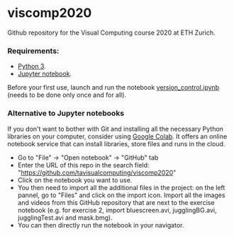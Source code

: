 # viscomp2020
Github repository for the Visual Computing course 2020 at ETH Zurich.

### Requirements:
- [Python 3](https://www.python.org/downloads/).
- [Jupyter notebook](https://jupyter.org/install).

Before your first use, launch and run the notebook [version_control.ipynb](https://github.com/tavisualcomputing/viscomp2020/blob/master/version_control.ipynb) (needs to be done only once and for all).

### Alternative to Jupyter notebooks
If you don't want to bother with Git and installing all the necessary Python libraries on your computer, consider using [Google Colab](https://colab.research.google.com/notebooks/intro.ipynb). It offers an online notebook service that can install libraries, store files and runs in the cloud.
- Go to "File" -> "Open notebook" -> "GitHub" tab
- Enter the URL of this repo in the search field: "https://github.com/tavisualcomputing/viscomp2020"
- Click on the notebook you want to use.
- You then need to import all the additional files in the project: on the left pannel, go to "Files" and click on the import icon. Import all the images and videos from this GitHub repository that are next to the exercise notebook (e.g. for exercise 2, import bluescreen.avi, jugglingBG.avi, jugglingTest.avi and mask.bmg).
- You can then directly run the notebook in your navigator.
